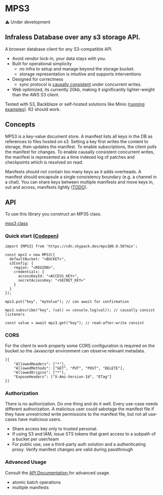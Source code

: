 # MPS3
⚠️ Under development

## Infraless Database over any s3 storage API. 

A browser database client for any S3-compatible API.

- Avoid vendor lock-in, your data stays with you.
- Built for operational simplicity
    - no infra to setup and manage beyond the storage bucket.
    - storage representation is intuitive and supports interventions  
- Designed for correctness
    - sync protocol is [causally consistent](docs/causal_consistency_checking.md) under concurrent writes.
- Web optimized, its currently 20kb, making it significantly lighter-weight than the AWS S3 client.


Tested with S3, Backblaze or self-hosted solutions like Minio ([running examples](https://observablehq.com/@tomlarkworthy/mps3-vendor-examples)). R2 should work.

## Concepts

MPS3 is a key-value document store. A manifest lists all keys in the DB as references to files hosted on s3. Setting a key first writes the content to storage, then updates the manifest. To enable subscriptions, the client polls the manifest for changes. To enable causally consistent concurrent writes, the manifest is represented as a time indexed log of patches and checkpoints which is resolved on read.

Manifests should not contain too many keys as it adds overheads. A manifest should encapsule a single consistency boundary (e.g. a channel in a chat). You can share keys between multiple manifests and move keys in, out and across, manifests lightly ([TODO](https://github.com/endpointservices/mps3/issues/12)).


## API

To use this library you construct an MP3S class.


[mps3 class](docs/api/classes/mps3.MPS3.md)

### Quick start ([Codepen](https://codepen.io/tomlarkworthy/pen/QWzybxd))
```
import {MPS3} from 'https://cdn.skypack.dev/mps3@0.0.58?min';

const mps3 = new MPS3({
  defaultBucket: "<BUCKET>",
  s3Config: {
    region: "<REGION>",
    credentials: {
      accessKeyId: "<ACCESS_KEY>",
      secretAccessKey: "<SECRET_KEY>"
    }
  }
});

mps3.put("key", "myValue"); // can await for confirmation

mps3.subscribe("key", (val) => console.log(val)); // causally consist listeners

const value = await mps3.get("key"); // read-after-write consist
```



### CORS

For the client to work properly some CORS configuration is required on the bucket so the Javascript environment can observe relevant
 metadata.

```
[{
    "AllowedHeaders": ["*"],
    "AllowedMethods": ["GET", "PUT", "POST", "DELETE"],
    "AllowedOrigins": ["*"],
    "ExposeHeaders": ["X-Amz-Version-Id", "ETag"]
}]
```
### Authorization

There is no authorization. Do one thing and do it well. Every use-case needs different authorization. A malicious user could sabotage the manifest file if they have unrestricted write permissions to the manifest file, but not all use-cases have malicious users.

- Share access key only to trusted personal.
- If using S3 and IAM, issue STS tokens that grant access to a subpath of a bucket per user/team
- For public use, use a third-party auth solution and a authenticating proxy. Verify manifest changes are valid during passthrough


### Advanced Usage

Consult the [API Documentation
](docs/api/classes/mps3.MPS3.md) for advanced usage.
- atomic batch operations
- multiple manifests
